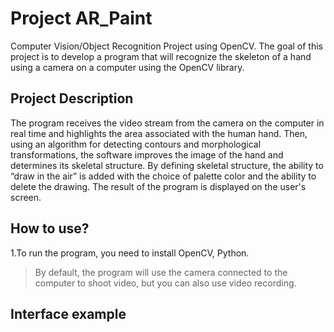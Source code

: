# Project AR_Paint

Computer Vision/Object Recognition Project using OpenCV.
The goal of this project is to develop a program that will recognize the skeleton of a hand using a camera on a computer using the OpenCV library.

## Project Description
The program receives the video stream from the camera on the computer in real time and highlights the area associated with the human hand. Then, using an algorithm for detecting contours and morphological transformations, the software improves the image of the hand and determines its skeletal structure. By defining skeletal structure, the ability to “draw in the air” is added with the choice of palette color and the ability to delete the drawing.
The result of the program is displayed on the user's screen.

## How to use?
1.To run the program, you need to install OpenCV, Python.

> By default, the program will use the camera connected to the computer to shoot video, but you can also use video recording.

## Interface example
